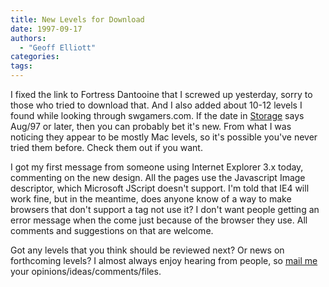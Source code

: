 ```yaml
---
title: New Levels for Download
date: 1997-09-17
authors: 
  - "Geoff Elliott"
categories:
tags:
---
```


 I fixed the link to Fortress Dantooine that I screwed up yesterday, sorry to those who tried to download that. And I also added about 10-12 levels I found while looking through swgamers.com. If the date in [Storage](/storage/) says Aug/97 or later, then you can probably bet it's new. From what I was noticing they appear to be mostly Mac levels, so it's possible you've never tried them before. Check them out if you want.

I got my first message from someone using Internet Explorer 3.x today, commenting on the new design. All the pages use the Javascript Image descriptor, which Microsoft JScript doesn't support. I'm told that IE4 will work fine, but in the meantime, does anyone know of a way to make browsers that don't support a tag not use it? I don't want people getting an error message when the come just because of the browser they use. All comments and suggestions on that are welcome.

Got any levels that you think should be reviewed next? Or news on forthcoming levels? I almost always enjoy hearing from people, so [mail me](mailto:godfrei@gmail.com) your opinions/ideas/comments/files.